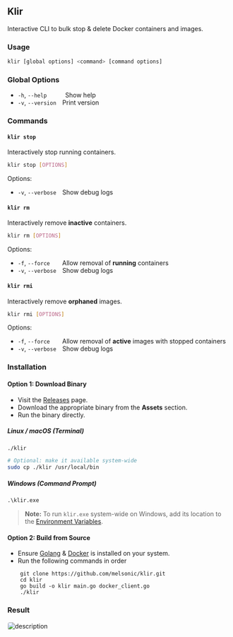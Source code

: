 ## **Klir**
Interactive CLI to bulk stop & delete Docker containers and images.

### **Usage**
```bash
klir [global options] <command> [command options]
```

### **Global Options**
- `-h`, `--help`   Show help  
- `-v`, `--version` Print version


### **Commands**

#### `klir stop`
Interactively stop running containers.

```bash
klir stop [OPTIONS]
```
Options:
- `-v`, `--verbose` Show debug logs


#### `klir rm`
Interactively remove **inactive** containers.

```bash
klir rm [OPTIONS]
```
Options:
- `-f`, `--force`  Allow removal of **running** containers  
- `-v`, `--verbose` Show debug logs


#### `klir rmi`
Interactively remove **orphaned** images.

```bash
klir rmi [OPTIONS]
```
Options:
- `-f`, `--force`  Allow removal of **active** images with stopped containers 
- `-v`, `--verbose` Show debug logs

### Installation

#### Option 1: Download Binary
- Visit the [Releases](https://github.com/melsonic/klir/releases) page.
- Download the appropriate binary from the **Assets** section.
- Run the binary directly.
##### Linux / macOS (Terminal)
```bash
./klir

# Optional: make it available system-wide
sudo cp ./klir /usr/local/bin
```

##### Windows (Command Prompt)
```cmd
.\klir.exe
```

> **Note:** To run `klir.exe` system-wide on Windows, add its location to the [Environment Variables](https://medium.com/@kevinmarkvi/how-to-add-executables-to-your-path-in-windows-5ffa4ce61a53).

#### Option 2: Build from Source
- Ensure [Golang](https://go.dev/doc/install) & [Docker](https://docs.docker.com/engine/install/) is installed on your system.
- Run the following commands in order
```
    git clone https://github.com/melsonic/klir.git
    cd klir
    go build -o klir main.go docker_client.go
    ./klir
````

### Result

<img src="./assets/klir.gif" style="border: 1px solid white; border-radius: 5px;" alt="description">